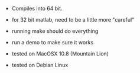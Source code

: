 * Compiles into 64 bit.
* for 32 bit matlab, need to be a little more "careful"

* running make should do everything
* run a demo to make sure it works

* tested on MacOSX 10.8 (Mountain Lion)
* tested on Debian Linux